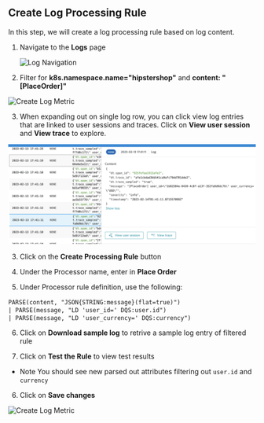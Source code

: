 ## Create Log Processing Rule

In this step, we will create a log processing rule based on log content.

1. Navigate to the **Logs** page

    ![Log Navigation](../../../assets/images/logs_navigation.png)

2. Filter for **k8s.namespace.name="hipstershop"** and **content: "[PlaceOrder]"**

![Create Log Metric](../../../assets/images/log_processing_filters.png)

3. When expanding out on single log row, you can click view log entries that are linked to user sessions and traces. Click on **View user session** and **View trace** to explore. 

![Create Log Metric](../../../assets/images/log-tracing.png)

3. Click on the **Create Processing Rule** button

4. Under the Processor name, enter in **Place Order**

5. Under Processor rule definition, use the following:

```
PARSE(content, "JSON{STRING:message}(flat=true)") 
| PARSE(message, "LD 'user_id=' DQS:user.id")
| PARSE(message, "LD 'user_currency=' DQS:currency")
```

6. Click on **Download sample log** to retrive a sample log entry of filtered rule

7. Click on **Test the Rule** to view test results 

* Note You should see new parsed out attributes filtering out `user.id` and `currency`

6. Click on **Save changes**

![Create Log Metric](../../../assets/images/log_processing.png)



